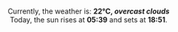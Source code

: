 <p  align="center"><br/>Currently, the weather is: <b> 22°C, <i>overcast clouds</i></b></br>Today, the sun rises at <b>05:39</b> and sets at <b>18:51</b>.</p>